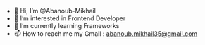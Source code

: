 - 👋 Hi, I’m @Abanoub-Mikhail
- 👀 I’m interested in Frontend Developer
- 🌱 I’m currently learning Frameworks
- 📫 How to reach me my Gmail : abanoub.mikhail35@gmail.com

<!---
Abanoub-Mikhail/Abanoub-Mikhail is a ✨ special ✨ repository because its `README.md` (this file) appears on your GitHub profile.
You can click the Preview link to take a look at your changes.
--->
